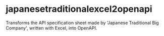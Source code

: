 # japanesetraditionalexcel2openapi
Transforms the API specification sheet made by 'Japanese Traditional Big Company', written with Excel, into OpenAPI. 
